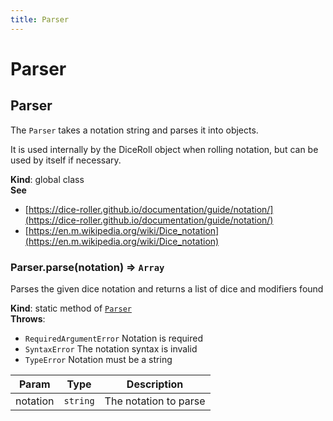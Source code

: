 ```yaml
---
title: Parser
---
```


# Parser

<a name="Parser"></a>

## Parser
The `Parser` takes a notation string and parses it into objects.

It is used internally by the DiceRoll object when rolling notation, but can be used by itself if
necessary.

**Kind**: global class  
**See**

- [https://dice-roller.github.io/documentation/guide/notation/](https://dice-roller.github.io/documentation/guide/notation/)
- [https://en.m.wikipedia.org/wiki/Dice_notation](https://en.m.wikipedia.org/wiki/Dice_notation)

<a name="Parser.parse"></a>

### Parser.parse(notation) ⇒ <code>Array</code>
Parses the given dice notation and returns a list of dice and modifiers found

**Kind**: static method of [<code>Parser</code>](#Parser)  
**Throws**:

- <code>RequiredArgumentError</code> Notation is required
- <code>SyntaxError</code> The notation syntax is invalid
- <code>TypeError</code> Notation must be a string


| Param | Type | Description |
| --- | --- | --- |
| notation | <code>string</code> | The notation to parse |

